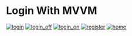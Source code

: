 # Login With MVVM

[![login](screen/login.png)](screen/login.png)
[![login_off](screen/login_off.png)](screen/login_off.png)
[![login_on](screen/login_on.png)](screen/login_on.png)
[![register](screen/register.png)](screen/register.png)
[![home](screen/home.png)](screen/home.png)

